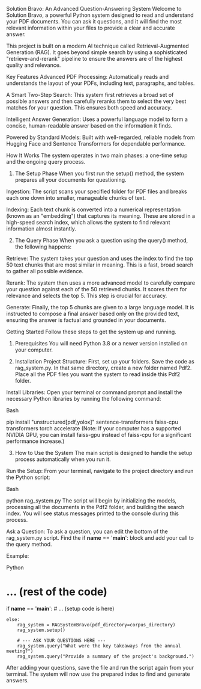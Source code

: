 Solution Bravo: An Advanced Question-Answering System
Welcome to Solution Bravo, a powerful Python system designed to read and understand your PDF documents. You can ask it questions, and it will find the most relevant information within your files to provide a clear and accurate answer.

This project is built on a modern AI technique called Retrieval-Augmented Generation (RAG). It goes beyond simple search by using a sophisticated "retrieve-and-rerank" pipeline to ensure the answers are of the highest quality and relevance.

Key Features
Advanced PDF Processing: Automatically reads and understands the layout of your PDFs, including text, paragraphs, and tables.

A Smart Two-Step Search: This system first retrieves a broad set of possible answers and then carefully reranks them to select the very best matches for your question. This ensures both speed and accuracy.

Intelligent Answer Generation: Uses a powerful language model to form a concise, human-readable answer based on the information it finds.

Powered by Standard Models: Built with well-regarded, reliable models from Hugging Face and Sentence Transformers for dependable performance.

How It Works
The system operates in two main phases: a one-time setup and the ongoing query process.

1. The Setup Phase
When you first run the setup() method, the system prepares all your documents for questioning.

Ingestion: The script scans your specified folder for PDF files and breaks each one down into smaller, manageable chunks of text.

Indexing: Each text chunk is converted into a numerical representation (known as an "embedding") that captures its meaning. These are stored in a high-speed search index, which allows the system to find relevant information almost instantly.

2. The Query Phase
When you ask a question using the query() method, the following happens:

Retrieve: The system takes your question and uses the index to find the top 50 text chunks that are most similar in meaning. This is a fast, broad search to gather all possible evidence.

Rerank: The system then uses a more advanced model to carefully compare your question against each of the 50 retrieved chunks. It scores them for relevance and selects the top 5. This step is crucial for accuracy.

Generate: Finally, the top 5 chunks are given to a large language model. It is instructed to compose a final answer based only on the provided text, ensuring the answer is factual and grounded in your documents.

Getting Started
Follow these steps to get the system up and running.

1. Prerequisites
You will need Python 3.8 or a newer version installed on your computer.

2. Installation
Project Structure: First, set up your folders. Save the code as rag_system.py. In that same directory, create a new folder named Pdf2. Place all the PDF files you want the system to read inside this Pdf2 folder.

Install Libraries: Open your terminal or command prompt and install the necessary Python libraries by running the following command:

Bash

pip install "unstructured[pdf,yolox]" sentence-transformers faiss-cpu transformers torch accelerate
(Note: If your computer has a supported NVIDIA GPU, you can install faiss-gpu instead of faiss-cpu for a significant performance increase.)

3. How to Use the System
The main script is designed to handle the setup process automatically when you run it.

Run the Setup:
From your terminal, navigate to the project directory and run the Python script:

Bash

python rag_system.py
The script will begin by initializing the models, processing all the documents in the Pdf2 folder, and building the search index. You will see status messages printed to the console during this process.

Ask a Question:
To ask a question, you can edit the bottom of the rag_system.py script. Find the if __name__ == '__main__': block and add your call to the query method.

Example:

Python

# ... (rest of the code)

if __name__ == '__main__':
    # ... (setup code is here)

    else:
        rag_system = RAGSystemBravo(pdf_directory=corpus_directory)
        rag_system.setup()

        # --- ASK YOUR QUESTIONS HERE ---
        rag_system.query("What were the key takeaways from the annual meeting?")
        rag_system.query("Provide a summary of the project's background.")
After adding your questions, save the file and run the script again from your terminal. The system will now use the prepared index to find and generate answers.
